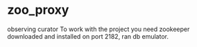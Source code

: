 # zoo_proxy
observing curator
To work with the project you need zookeeper downloaded and installed on port 2182, ran db emulator.
